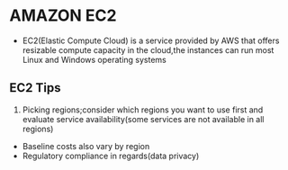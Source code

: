 # AMAZON EC2
- EC2(Elastic Compute Cloud) is a service provided by AWS that offers resizable compute capacity in the cloud,the instances can run most Linux and Windows operating systems

## EC2 Tips
1. Picking regions;consider which regions you want to use first and evaluate service availability(some services are not available in all regions)
  - Baseline costs also vary by region
  - Regulatory compliance in regards(data privacy)
  